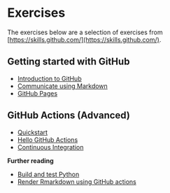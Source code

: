 # Exercises 
The exercises below are a selection of exercises from [https://skills.github.com/](https://skills.github.com/).

## Getting started with GitHub
- [Introduction to GitHub](https://github.com/skills/introduction-to-github)
- [Communicate using Markdown](https://github.com/skills/communicate-using-markdown)
- [GitHub Pages](https://github.com/skills/github-pages)

## GitHub Actions (Advanced)
- [Quickstart](https://docs.github.com/en/actions/quickstart)
- [Hello GitHub Actions](https://github.com/skills/hello-github-actions)
- [Continuous Integration](https://github.com/skills/continuous-integration)

**Further reading**

- [Build and test Python](https://docs.github.com/en/actions/automating-builds-and-tests/building-and-testing-python)
- [Render Rmarkdown using GitHub actions](https://github.com/r-lib/actions/blob/v2/examples/render-rmarkdown.yaml)
